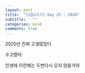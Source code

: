 ```yaml
---
layout: post
title:  "[1일1쓰기] Day 25 : 2020"
subtitle:   ""
categories: mind
comments: true
---
```




 





2020년 진짜 고생많았다

수고했어

인생에 이런해는 두번다시 오지 않을거야